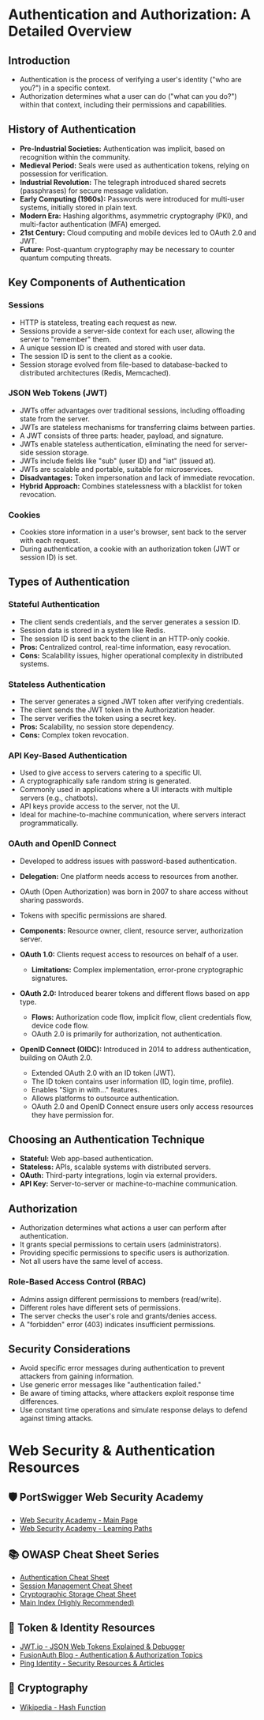 # Authentication and Authorization: A Detailed Overview

## Introduction

* Authentication is the process of verifying a user's identity ("who are you?") in a specific context.
* Authorization determines what a user can do ("what can you do?") within that context, including their permissions and capabilities.

## History of Authentication

* **Pre-Industrial Societies:** Authentication was implicit, based on recognition within the community.
* **Medieval Period:** Seals were used as authentication tokens, relying on possession for verification.
* **Industrial Revolution:** The telegraph introduced shared secrets (passphrases) for secure message validation.
* **Early Computing (1960s):** Passwords were introduced for multi-user systems, initially stored in plain text.
* **Modern Era:** Hashing algorithms, asymmetric cryptography (PKI), and multi-factor authentication (MFA) emerged.
* **21st Century:** Cloud computing and mobile devices led to OAuth 2.0 and JWT.
* **Future:** Post-quantum cryptography may be necessary to counter quantum computing threats.

## Key Components of Authentication

### Sessions

* HTTP is stateless, treating each request as new.
* Sessions provide a server-side context for each user, allowing the server to "remember" them.
* A unique session ID is created and stored with user data.
* The session ID is sent to the client as a cookie.
* Session storage evolved from file-based to database-backed to distributed architectures (Redis, Memcached).

### JSON Web Tokens (JWT)

* JWTs offer advantages over traditional sessions, including offloading state from the server.
* JWTs are stateless mechanisms for transferring claims between parties.
* A JWT consists of three parts: header, payload, and signature.
* JWTs enable stateless authentication, eliminating the need for server-side session storage.
* JWTs include fields like "sub" (user ID) and "iat" (issued at).
* JWTs are scalable and portable, suitable for microservices.
* **Disadvantages:** Token impersonation and lack of immediate revocation.
* **Hybrid Approach:** Combines statelessness with a blacklist for token revocation.

### Cookies

* Cookies store information in a user's browser, sent back to the server with each request.
* During authentication, a cookie with an authorization token (JWT or session ID) is set.

## Types of Authentication

### Stateful Authentication

* The client sends credentials, and the server generates a session ID.
* Session data is stored in a system like Redis.
* The session ID is sent back to the client in an HTTP-only cookie.
* **Pros:** Centralized control, real-time information, easy revocation.
* **Cons:** Scalability issues, higher operational complexity in distributed systems.

### Stateless Authentication

* The server generates a signed JWT token after verifying credentials.
* The client sends the JWT token in the Authorization header.
* The server verifies the token using a secret key.
* **Pros:** Scalability, no session store dependency.
* **Cons:** Complex token revocation.

### API Key-Based Authentication

* Used to give access to servers catering to a specific UI.
* A cryptographically safe random string is generated.
* Commonly used in applications where a UI interacts with multiple servers (e.g., chatbots).
* API keys provide access to the server, not the UI.
* Ideal for machine-to-machine communication, where servers interact programmatically.

### OAuth and OpenID Connect

* Developed to address issues with password-based authentication.
* **Delegation:** One platform needs access to resources from another.
* OAuth (Open Authorization) was born in 2007 to share access without sharing passwords.
* Tokens with specific permissions are shared.
* **Components:** Resource owner, client, resource server, authorization server.
* **OAuth 1.0:** Clients request access to resources on behalf of a user.

  * **Limitations:** Complex implementation, error-prone cryptographic signatures.
* **OAuth 2.0:** Introduced bearer tokens and different flows based on app type.

  * **Flows:** Authorization code flow, implicit flow, client credentials flow, device code flow.
  * OAuth 2.0 is primarily for authorization, not authentication.
* **OpenID Connect (OIDC):** Introduced in 2014 to address authentication, building on OAuth 2.0.

  * Extended OAuth 2.0 with an ID token (JWT).
  * The ID token contains user information (ID, login time, profile).
  * Enables "Sign in with..." features.
  * Allows platforms to outsource authentication.
  * OAuth 2.0 and OpenID Connect ensure users only access resources they have permission for.

## Choosing an Authentication Technique

* **Stateful:** Web app-based authentication.
* **Stateless:** APIs, scalable systems with distributed servers.
* **OAuth:** Third-party integrations, login via external providers.
* **API Key:** Server-to-server or machine-to-machine communication.

## Authorization

* Authorization determines what actions a user can perform after authentication.
* It grants special permissions to certain users (administrators).
* Providing specific permissions to specific users is authorization.
* Not all users have the same level of access.

### Role-Based Access Control (RBAC)

* Admins assign different permissions to members (read/write).
* Different roles have different sets of permissions.
* The server checks the user's role and grants/denies access.
* A "forbidden" error (403) indicates insufficient permissions.

## Security Considerations

* Avoid specific error messages during authentication to prevent attackers from gaining information.
* Use generic error messages like "authentication failed."
* Be aware of timing attacks, where attackers exploit response time differences.
* Use constant time operations and simulate response delays to defend against timing attacks.



# Web Security & Authentication Resources

## 🛡️ PortSwigger Web Security Academy
- [Web Security Academy - Main Page](https://portswigger.net/web-security)
- [Web Security Academy - Learning Paths](https://portswigger.net/web-security/learning-paths)

## 📚 OWASP Cheat Sheet Series
- [Authentication Cheat Sheet](https://cheatsheetseries.owasp.org/cheatsheets/Authentication_Cheat_Sheet.html)
- [Session Management Cheat Sheet](https://cheatsheetseries.owasp.org/cheatsheets/Session_Management_Cheat_Sheet.html)
- [Cryptographic Storage Cheat Sheet](https://cheatsheetseries.owasp.org/cheatsheets/Cryptographic_Storage_Cheat_Sheet.html)
- [Main Index (Highly Recommended)](https://cheatsheetseries.owasp.org/index.html)

## 🔐 Token & Identity Resources
- [JWT.io - JSON Web Tokens Explained & Debugger](https://jwt.io/)
- [FusionAuth Blog - Authentication & Authorization Topics](https://fusionauth.io/blog/category/essentials/)
- [Ping Identity - Security Resources & Articles](https://www.pingidentity.com/en/resources.html)

## 🔢 Cryptography
- [Wikipedia - Hash Function](https://en.wikipedia.org/wiki/Hash_function)
